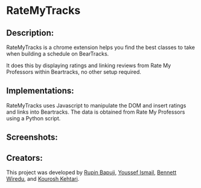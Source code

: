 # RateMyTracks

## Description:
RateMyTracks is a chrome extension helps you find the best classes to take when building a schedule on BearTracks. 

It does this by displaying ratings and linking reviews from Rate My Professors within Beartracks, no other setup required.

## Implementations:
RateMyTracks uses Javascript to manipulate the DOM and insert ratings and links into Beartracks. The data is obtained from Rate My Professors using a Python script.

## Screenshots:


## Creators:
This project was developed by [Rupin Bapuji](https://www.linkedin.com/in/rupin-bapuji/), [Youssef Ismail](https://github.com/yismailuofa/), [Bennett Wiredu](https://github.com/bennw2), and [Kourosh Kehtari](https://github.com/kouroshkeh).

